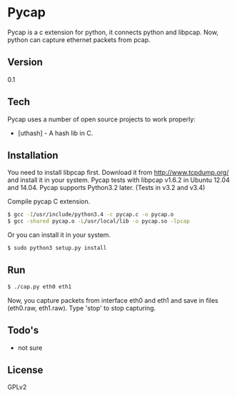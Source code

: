 # Pycap 
Pycap is a c extension for python, it connects python and libpcap.
Now, python can capture ethernet packets from pcap.

## Version
0.1

## Tech
Pycap uses a number of open source projects to work properly:
* [uthash] - A hash lib in C.

## Installation
You need to install libpcap first. Download it from http://www.tcpdump.org/ and install it in your system.
Pycap tests with libpcap v1.6.2 in Ubuntu 12.04 and 14.04.
Pycap supports Python3.2 later. (Tests in v3.2 and v3.4)

Compile pycap C extension.
```sh
$ gcc -I/usr/include/python3.4 -c pycap.c -o pycap.o
$ gcc -shared pycap.o -L/usr/local/lib -o pycap.so -lpcap
```

Or you can install it in your system.
```sh
$ sudo python3 setup.py install
```

## Run
```sh
$ ./cap.py eth0 eth1
```
Now, you capture packets from interface eth0 and eth1 and save in files (eth0.raw, eth1.raw).
Type 'stop' to stop capturing.


## Todo's
 - not sure

## License
GPLv2


